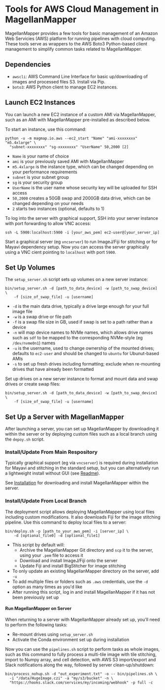 # Tools for AWS Cloud Management in MagellanMapper

MagellanMapper provides a few tools for basic management of an Amazon Web Servicies (AWS) platform for running pipelines with cloud computing. These tools serve as wrappers to the AWS Boto3 Python-based client management to simplify common tasks related to MagellanMapper.

## Dependencies

- `awscli`: AWS Command Line Interface for basic up/downloading of images and processed files S3. Install via Pip.
- `boto3`: AWS Python client to manage EC2 instances.

## Launch EC2 Instances

You can launch a new EC2 instance of a custom AMI via MagellanMapper, such as an AMI with MagellanMapper pre-installed as described below.

To start an instance, use this command:

```
python -u -m magmap.io.aws --ec2_start "Name" "ami-xxxxxxxx" "m5.4xlarge" \
  "subnet-xxxxxxxx" "sg-xxxxxxxx" "UserName" 50,2000 [2]
```

- `Name` is your name of choice
- `ami` is your previously saved AMI with MagellanMapper
- `m5.4xlarge` is the instance type, which can be changed depending on your performance requirements
- `subnet` is your subnet group
- `sg` is your security group
- `UserName` is the user name whose security key will be uploaded for SSH access
- `50,2000` creates a 50GB swap and 2000GB data drive, which can be changed depending on your needs
- `2` starts two instances (optional, defaults to 1)

To log into the server with graphical support, SSH into your server instance with port forwarding to allow VNC access:

```
ssh -L 5900:localhost:5900 -i [your_aws_pem] ec2-user@[your_server_ip]
```

Start a graphical server (eg `vncserver`) to run ImageJ/Fiji for stitching or for Mayavi dependency setup. Now you can access the server graphically using a VNC cient pointing to `localhost` with port `5900`.

## Set Up Volumes

The `setup_server.sh` script sets up volumes on a new server instance:

```
bin/setup_server.sh -d [path_to_data_device] -w [path_to_swap_device] \
    -f [size_of_swap_file] -u [username]
```

- `-d` is the main data drive, typically a drive large enough for your full image file
- `-w` is a swap drive or file path
- `-f` is a swap file size in GB, used if swap is set to a path rather than a device
- `-n` will map device names to NVMe names, which allows drive names such as `sdf` to be mapped to the corresponding NVMe-style (eg `/dev/nvme0n1`) names
- `-u` is the username, used to change ownership of the mounted drives; defaults to `ec2-user` and should be changed to `ubuntu` for Ubunut-based AMIs
- `-s` to set up fresh drives including formatting; exclude when re-mounting drives that have already been formatted

Set up drives on a new server instance to format and mount data and swap drives or create swap files:

```
bin/setup_server.sh -d [path_to_data_device] -w [path_to_swap_device] \
    -f [size_of_swap_file] -u [username]
```

## Set Up a Server with MagellanMapper

After launching a server, you can set up MagellanMapper by downloading it within the server or by deploying custom files such as a local branch using the `depoy.sh` script.

### Install/Update From Main Respository

Typically graphical support (eg via `vncserver`) is required during installation for Mayavi and stitching in the standard setup, but you can alternatively run a lightweight install without GUI (see [Readme](../README.md)).

See [Installation](install.md) for downloading and install MagellanMapper within the server.

### Install/Update From Local Branch 

The deployment script allows deploying MagellanMapper using local files including custom modifications. It also downloads Fiji for the image stitching pipeline. Use this command to deploy local files to a server:

```
bin/deploy.sh -p [path_to_your_aws_pem] -i [server_ip] \
    -d [optional_file0] -d [optional_file1]
```

- This script by default will:
  - Archive the MagellanMapper Git directory and `scp` it to the server, using your `.pem` file to access it
  - Download and install ImageJ/Fiji onto the server
  - Update Fiji and install BigStitcher for image stitching
- To only update an existing MagellanMapper directory on the server, add `-u`
- To add multiple files or folders such as `.aws` credentials, use the `-d` option as many times as you'd like
- After running this script, log in and install MagellanMapper if it has not been previously set up

#### Run MagellanMapper on Server

When returning to a server with MagellanMapper already set up, you'll need to perform the following tasks:

- Re-mount drives using `setup_server.sh`
- Activate the Conda environment set up during installation

Now you can use the `pipelines.sh` script to perform tasks as whole images, such as this command to fully process a multi-tile image with tile stitching, import to Numpy array, and cell detection, with AWS S3 import/export and Slack notifications along the way, followed by server clean-up/shutdown:

```
bin/process_nohup.sh -d "out_experiment.txt" -o -- bin/pipelines.sh \
  -i "/data/HugeImage.czi" -a "my/s3/bucket" -n \
  "https://hooks.slack.com/services/my/incoming/webhook" -p full -c
```
